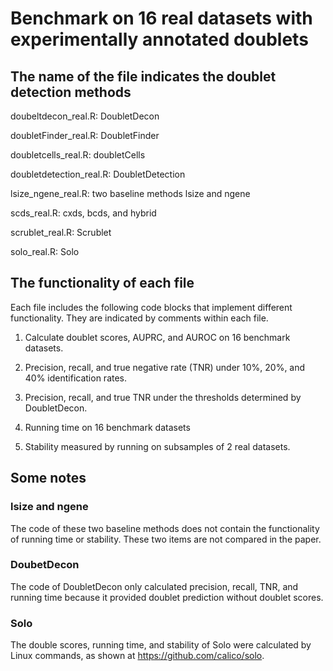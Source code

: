 # Benchmark on 16 real datasets with experimentally annotated doublets
## The name of the file indicates the doublet detection methods

doubeltdecon_real.R: DoubletDecon

doubletFinder_real.R: DoubletFinder

doubletcells_real.R: doubletCells

doubletdetection_real.R: DoubletDetection

lsize_ngene_real.R: two baseline methods lsize and ngene

scds_real.R: cxds, bcds, and hybrid

scrublet_real.R: Scrublet

solo_real.R: Solo

## The functionality of each file

Each file includes the following code blocks that implement different functionality. They are indicated by comments within each file.

1. Calculate doublet scores, AUPRC, and AUROC on 16 benchmark datasets.

2. Precision, recall, and true negative rate (TNR) under 10%, 20%, and 40% identification rates.

3. Precision, recall, and true TNR under the thresholds determined by DoubletDecon.

4. Running time on 16 benchmark datasets

5. Stability measured by running on subsamples of 2 real datasets.

## Some notes
### lsize and ngene
The code of these two baseline methods does not contain the functionality of running time or stability. These two items are not compared in the paper.
### DoubetDecon
The code of DoubletDecon only calculated precision, recall, TNR, and running time because it provided doublet prediction without doublet scores.
### Solo
The double scores, running time, and stability of Solo were calculated by Linux commands, as shown at https://github.com/calico/solo.
